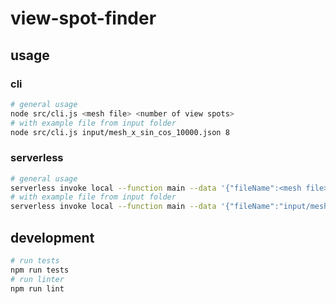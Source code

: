 # view-spot-finder

## usage

### cli

```bash
# general usage
node src/cli.js <mesh file> <number of view spots>
# with example file from input folder
node src/cli.js input/mesh_x_sin_cos_10000.json 8
```

### serverless

```bash
# general usage
serverless invoke local --function main --data '{"fileName":<mesh file>,"viewSpotAmount":<number of view spots>}'
# with example file from input folder
serverless invoke local --function main --data '{"fileName":"input/mesh.json","viewSpotAmount":3}'
```

## development

```bash
# run tests
npm run tests
# run linter
npm run lint
```
